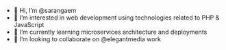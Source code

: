 - 👋 Hi, I’m @sarangaem
- 👀 I’m interested in web development using technologies related to PHP & JavaScript
- 🌱 I’m currently learning microservices architecture and deployments
- 💞️ I’m looking to collaborate on @elegantmedia work
<!--- - 📫 How to reach me ... --->

<!---
sarangaem/sarangaem is a ✨ special ✨ repository because its `README.md` (this file) appears on your GitHub profile.
You can click the Preview link to take a look at your changes.
--->
